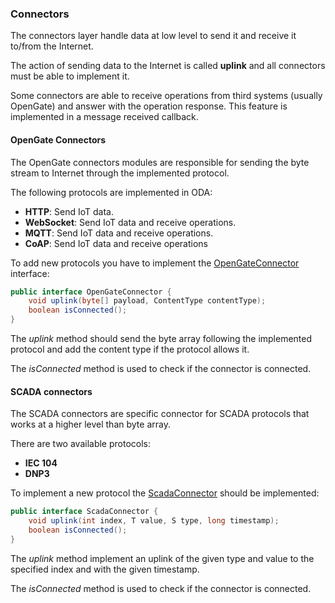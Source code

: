 ### Connectors

The connectors layer handle data at low level to send it and receive it to/from the Internet.

The action of sending data to the Internet is called __uplink__ and all connectors must be able to implement it.

Some connectors are able to receive operations from third systems (usually OpenGate) and answer with the operation response. This feature is implemented in a message received callback.

#### OpenGate Connectors
The OpenGate connectors modules are responsible for sending the byte stream to Internet through the implemented protocol.

The following protocols are implemented in ODA:
* __HTTP__: Send IoT data.
* __WebSocket__: Send IoT data and receive operations.
* __MQTT__: Send IoT data and receive operations.
* __CoAP__: Send IoT data and receive operations

To add new protocols you have to implement the [OpenGateConnector](https://github.com/amplia-iiot/oda/tree/master/oda-core/commons/src/main/java/es/amplia/oda/core/commons/interfaces/OpenGateConnector.java) interface:
```java
public interface OpenGateConnector {
    void uplink(byte[] payload, ContentType contentType);
    boolean isConnected();
}
```

The *uplink* method should send the byte array following the implemented protocol and add the content type if the protocol allows it.

The *isConnected* method is used to check if the connector is connected.

#### SCADA connectors
The SCADA connectors are specific connector for SCADA protocols that works at a higher level than byte array.

There are two available protocols:
* __IEC 104__
* __DNP3__

To implement a new protocol the [ScadaConnector](https://github.com/amplia-iiot/oda/tree/master/oda-core/commons/src/main/java/es/amplia/oda/core/commons/interfaces/ScadaConnector.java) should be implemented:
```java
public interface ScadaConnector {
    void uplink(int index, T value, S type, long timestamp);
    boolean isConnected();
}
```

The *uplink* method implement an uplink of the given type and value to the specified index and with the given timestamp.

The *isConnected* method is used to check if the connector is connected.